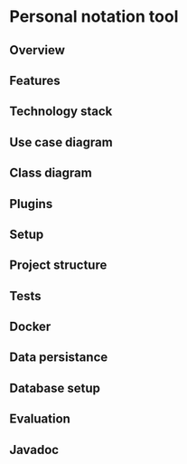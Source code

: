 # Personal notation tool

## Overview

## Features

## Technology stack

## Use case diagram

## Class diagram

## Plugins

## Setup

## Project structure

## Tests

## Docker

## Data persistance

## Database setup

## Evaluation

## Javadoc
